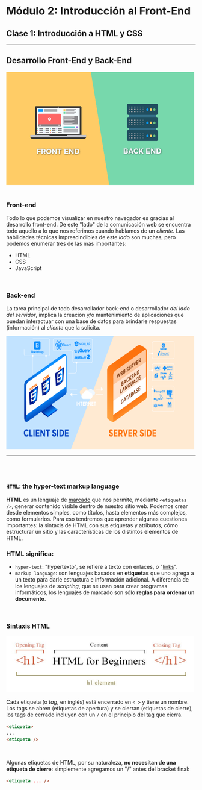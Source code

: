 # **Módulo 2: Introducción al Front-End**
## **Clase 1: Introducción a HTML y CSS**
--- 

## Desarrollo **Front-End** y **Back-End**
<img src="../../images/front_back.png" alt="front-back" height="300" width="500"/>

<br>
<br>

### **Front-end**

Todo lo que podemos visualizar en nuestro navegador es gracias al desarrollo front-end. De este "lado" de la comunicación web se encuentra todo aquello a lo que nos referimos cuando hablamos de un _cliente_. Las habilidades técnicas imprescindibles de este _lado_ son muchas, pero podemos enumerar tres de las más importantes:

- HTML
- CSS
- JavaScript

<br>

### **Back-end**
La tarea principal de todo desarrollador back-end o desarrollador _del lado del servidor_, implica la creación y/o mantenimiento de aplicaciones que puedan interactuar con una base de datos para brindarle respuestas (información) al _cliente_ que la solicita.

<img src="../../images/Server-Side-vs-Client-Side.png" alt="client server" height="300" width="500"/>

---

<br>
<br>

### **`HTML`: the hyper-text markup language**
**HTML** es un lenguaje de [marcado](https://es.wikipedia.org/wiki/Lenguaje_de_marcado) que nos permite, mediante `<etiquetas />`, generar contenido visible dentro de nuestro sitio web. Podemos crear desde elementos simples, como títulos, hasta elementos más complejos, como formularios. Para eso tendremos que aprender algunas cuestiones importantes: la sintaxis de HTML con sus etiquetas y atributos, cómo estructurar un sitio y las características de los distintos elementos de HTML.

### HTML significa:
- `hyper-text`: "hypertexto", se refiere a texto con enlaces, o "[links](https://es.wikipedia.org/wiki/Hipertexto)".
- `markup language`: son lenguajes basados en **etiquetas** que uno agrega a un texto para darle estructura e información adicional. A diferencia de los lenguajes de _scripting_, que se usan para crear programas informáticos, los lenguajes de marcado son sólo **reglas para ordenar un documento**.

<br>

### Sintaxis HTML

<img src="../../images/html_syntax.jpeg" alt="html syntax" height="150" width="500"/>

<br>

Cada etiqueta (o _tag_, en inglés) está encerrado en `< >` y tiene un nombre. Los tags se abren (etiquetas de apertura) y se cierran (etiquetas de cierre), los tags de cerrado incluyen con un `/` en el principio del tag que cierra.


```html
<etiqueta>
...
<etiqueta />
```

<br>

Algunas etiquetas de HTML, por su naturaleza, **no necesitan de una etiqueta de cierre**: simplemente agregamos un "/" antes del bracket final:

```html
<etiqueta ... />
```

<br>

